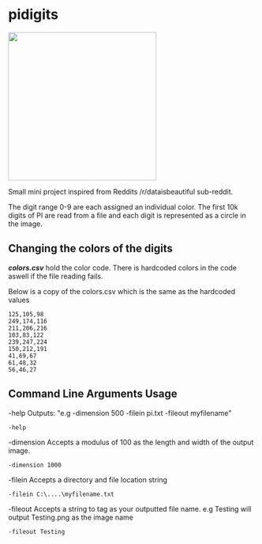 # pidigits

<img src="https://puu.sh/yf2Fv/c12c542815.png" width="300px" height="300px">

Small mini project inspired from Reddits /r/dataisbeautiful sub-reddit. 

The digit range 0-9 are each assigned an individual color. The first 10k digits of PI are read from a file and each digit is represented as a circle in the image. 

## Changing the colors of the digits

***colors.csv*** hold the color code. There is hardcoded colors in the code aswell if the file reading fails.

Below is a copy of the colors.csv which is the same as the hardcoded values

```
125,105,98
249,174,116
211,206,216
103,83,122
239,247,224
150,212,191
41,69,67
61,48,32
56,46,27
```


## Command Line Arguments Usage

-help Outputs: "e.g -dimension 500 -filein pi.txt -fileout myfilename"
```
-help
```

-dimension Accepts a modulus of 100 as the length and width of the output image.
```
-dimension 1000
```

-filein Accepts a directory and file location string
```
-filein C:\....\myfilename.txt
```

-fileout Accepts a string to tag as your outputted file name. e.g Testing will output Testing.png as the image name
```
-fileout Testing
```
